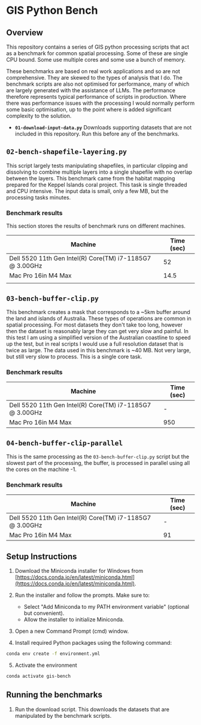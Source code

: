 # GIS Python Bench

## Overview

This repository contains a series of GIS python processing scripts that act as a benchmark for common spatial processing. Some of these are single CPU bound. Some use multiple cores and some use a bunch of memory. 

These benchmarks are based on real work applications and so are not comprehensive. They are skewed to the types of analysis that I do. The benchmark scripts are also not optimised for performance, many of which are largely generated with the assistance of LLMs. The performance therefore represents typical performance of scripts in production. Where there was performance issues with the processing I would normally perform some basic optimisation, up to the point where is added significant complexity to the solution.

- **`01-download-input-data.py`**
    Downloads supporting datasets that are not included in this repository. Run this before any of the benchmarks.

## `02-bench-shapefile-layering.py`
This script largely tests manipulating shapefiles, in particular clipping and dissolving to combine multiple layers into a single shapefile with no overlap between the layers. This benchmark came from the habitat mapping prepared for the Keppel Islands coral project. This task is single threaded and CPU intensive. The input data is small, only a few MB, but the processing tasks minutes. 

### Benchmark results
This section stores the results of benchmark runs on different machines.

| Machine                                                 | Time (sec) |
|---------------------------------------------------------|------------|
| Dell 5520 11th Gen Intel(R) Core(TM) i7-1185G7 @ 3.00GHz| 52       |
| Mac Pro 16in M4 Max                                     | 14.5       |
|                                                         |            |

## `03-bench-buffer-clip.py`
This benchmark creates a mask that corresponds to a ~5km buffer around the land and islands of Australia. These types of operations are common in spatial processing. For most datasets they don't take too long, however then the dataset is reasonably large they can get very slow and painful. In this test I am using a simplified version of the Australian coastline to speed up the test, but in real scripts I would use a full resolution dataset that is twice as large. The data used in this benchmark is ~40 MB. Not very large, but still very slow to process. This is a single core task.

### Benchmark results
| Machine                                                 | Time (sec) |
|---------------------------------------------------------|------------|
| Dell 5520 11th Gen Intel(R) Core(TM) i7-1185G7 @ 3.00GHz| -      |
| Mac Pro 16in M4 Max                                     | 950       |

## `04-bench-buffer-clip-parallel`
This is the same processing as the `03-bench-buffer-clip.py` script but the slowest part of the processing, the buffer, is processed in parallel using all the cores on the machine -1.

### Benchmark results
| Machine                                                 | Time (sec) |
|---------------------------------------------------------|------------|
| Dell 5520 11th Gen Intel(R) Core(TM) i7-1185G7 @ 3.00GHz| -      |
| Mac Pro 16in M4 Max                                     | 91       |





    
## Setup Instructions

1. Download the Miniconda installer for Windows from [https://docs.conda.io/en/latest/miniconda.html](https://docs.conda.io/en/latest/miniconda.html).

2. Run the installer and follow the prompts. Make sure to:
   - Select "Add Miniconda to my PATH environment variable" (optional but convenient).
   - Allow the installer to initialize Miniconda.

3. Open a new Command Prompt (cmd) window.

4. Install required Python packages using the following command:
```bash
conda env create -f environment.yml
```
5. Activate the environment
```bash
conda activate gis-bench
```

## Running the benchmarks

1. Run the download script. This downloads the datasets that are manipulated by the benchmark scripts.
